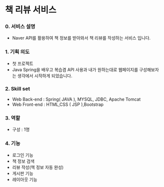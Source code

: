 # 책 리뷰 서비스

### 0. 서비스 설명

- Naver API를 활용하여 책 정보를 받아와서 책 리뷰를 작성하는 서비스 입니다.

### 1. 기획 의도

- 첫 프로젝트
- Java Spring을 배우고 복습겸 API 사용과 내가 원하는대로 웹페이지를 구성해보자는 생각에서 시작하게 되었습니다.

### 2. Skill set

- Web Back-end : Spring( JAVA ), MYSQL,   JDBC, Apache Tomcat
- Web Front-end : HTML,CSS ( JSP ),Bootstrap

### 3. 역할

- 구성 : 1명

### 4. 기능

- 로그인 기능
- 책 정보 검색
- 리뷰 작성(책 정보 자동 완성)
- 게시판 기능
- 레이아웃 기능